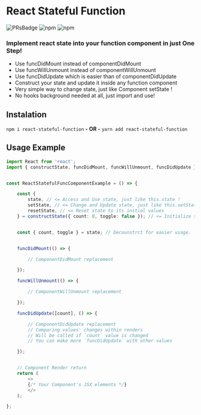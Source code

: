 # React Stateful Function 
<!-- ![npm][npmDownloads] -->
 ![PRsBadge] ![npm][npmLicense] ![npm][npmVersion]

### Implement react state into your function component in just One Step!

- Use funcDidMount instead of componentDidMount
- Use funcWillUnmount instead of componentWillUnmount
- Use funcDidUpdate which is easier than of componentDidUpdate
- Construct your state and update it inside any function component
- Very simple way to change state, just like Component setState !
- No hooks background needed at all, just import and use!










## Instalation 



`npm i react-stateful-function` 
**- OR -** 
`yarn add react-stateful-function`




## Usage Example

```ts
import React from 'react';
import { constructState, funcDidMount, funcWillUnmount, funcDidUpdate } from './src';


const ReactStatefulFuncComponentExample = () => {

    const {
        state, // <= Access and Use state, just like this.state !
        setState, // <= Change and Update state, just like this.setState !
        resetState, // <= Reset state to its initial values
    } = constructState({ count: 0, toggle: false }); // <= Initialize state, just like this.state={} !


    const { count, toggle } = state; // Decounstrct for easier usage.


    funcDidMount(() => {

        // ComponentDidMount replacement

    });

    funcWillUnmount(() => {

        // ComponentWillUnmount replacement

    });

    funcDidUpdate([count], () => {

        // ComponentDidUpdate replacement
        // Comparing values' changes within renders
        // Will be called if `count` value is changed
        // You can make more `funcDidUpdate` with other values

    });


    // Component Render return
    return (
        <>
        {/* Your Component's JSX elements */}
        </>
    );

};
```




[npmDownloads]: <https://img.shields.io/npm/dt/react-stateful-function?label=Installs&logo=npm&style=plastic>
[npmLicense]: <https://img.shields.io/npm/l/react-stateful-function?label=License&style=plastic>
[npmVersion]: <https://img.shields.io/npm/v/react-stateful-function?label=Latest%20Version&style=plastic>
[PRsBadge]: <https://img.shields.io/badge/PRs-welcome-brightgreen.svg?style=plastic>

